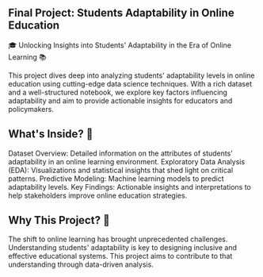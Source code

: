 ## Final Project: Students Adaptability in Online Education
🎓 Unlocking Insights into Students' Adaptability in the Era of Online Learning 📚

This project dives deep into analyzing students' adaptability levels in online education using cutting-edge data science techniques. With a rich dataset and a well-structured notebook, we explore key factors influencing adaptability and aim to provide actionable insights for educators and policymakers.

## What's Inside? 🚀
Dataset Overview: Detailed information on the attributes of students' adaptability in an online learning environment.
Exploratory Data Analysis (EDA): Visualizations and statistical insights that shed light on critical patterns.
Predictive Modeling: Machine learning models to predict adaptability levels.
Key Findings: Actionable insights and interpretations to help stakeholders improve online education strategies.
## Why This Project? 🌟
The shift to online learning has brought unprecedented challenges. Understanding students' adaptability is key to designing inclusive and effective educational systems. This project aims to contribute to that understanding through data-driven analysis.
